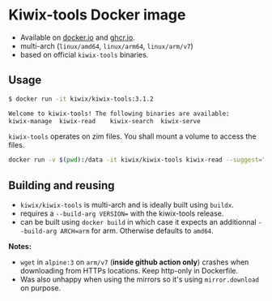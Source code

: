 Kiwix-tools Docker image
===

- Available on [docker.io](https://hub.docker.com/r/kiwix/kiwix-tools) and [ghcr.io](https://ghcr.io/kiwix/kiwix-tools).
- multi-arch (`linux/amd64`, `linux/arm64`, `linux/arm/v7`)
- based on official `kiwix-tools` binaries.

## Usage

``` sh
$ docker run -it kiwix/kiwix-tools:3.1.2

Welcome to kiwix-tools! The following binaries are available:
kiwix-manage  kiwix-read    kiwix-search  kiwix-serve
```

`kiwix-tools` operates on zim files. You shall mount a volume to access the files.

```sh
docker run -v $(pwd):/data -it kiwix/kiwix-tools kiwix-read --suggest="Mali" /data/wikipedia_fr_test.zim
```

## Building and reusing

- `kiwix/kiwix-tools` is multi-arch and is ideally built using `buildx`.
- requires a `--build-arg VERSION=` with the kiwix-tools release.
- can be built using `docker build` in which case it expects an additionnal `--build-arg ARCH=arm` for arm. Otherwise defaults to `amd64`.

**Notes:**

- `wget` in `alpine:3` on `arm/v7` (__inside github action only__) crashes when downloading from HTTPs locations. Keep http-only in Dockerfile.
- Was also unhappy when using the mirrors so it's using `mirror.download` on purpose.